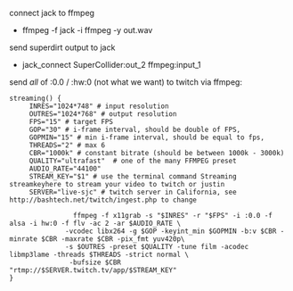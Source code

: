 connect jack to ffmpeg

 * ffmpeg -f jack -i ffmpeg -y out.wav

send superdirt output to jack

 * jack_connect SuperCollider:out_2 ffmpeg:input_1

send _all_ of :0.0 / :hw:0 (not what we want) to twitch via ffmpeg:

```
streaming() {
     INRES="1024*748" # input resolution
     OUTRES="1024*768" # output resolution
     FPS="15" # target FPS
     GOP="30" # i-frame interval, should be double of FPS, 
     GOPMIN="15" # min i-frame interval, should be equal to fps, 
     THREADS="2" # max 6
     CBR="1000k" # constant bitrate (should be between 1000k - 3000k)
     QUALITY="ultrafast"  # one of the many FFMPEG preset
     AUDIO_RATE="44100"
     STREAM_KEY="$1" # use the terminal command Streaming streamkeyhere to stream your video to twitch or justin
     SERVER="live-sjc" # twitch server in California, see http://bashtech.net/twitch/ingest.php to change 
     
                ffmpeg -f x11grab -s "$INRES" -r "$FPS" -i :0.0 -f alsa -i hw:0 -f flv -ac 2 -ar $AUDIO_RATE \
              -vcodec libx264 -g $GOP -keyint_min $GOPMIN -b:v $CBR -minrate $CBR -maxrate $CBR -pix_fmt yuv420p\
              -s $OUTRES -preset $QUALITY -tune film -acodec libmp3lame -threads $THREADS -strict normal \
               -bufsize $CBR "rtmp://$SERVER.twitch.tv/app/$STREAM_KEY"
}
```
